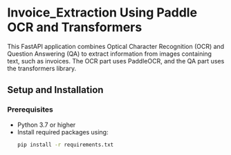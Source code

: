 # Invoice_Extraction Using Paddle OCR and Transformers

This FastAPI application combines Optical Character Recognition (OCR) and Question Answering (QA) to extract information from images containing text, such as invoices. The OCR part uses PaddleOCR, and the QA part uses the transformers library.

## Setup and Installation

### Prerequisites

- Python 3.7 or higher
- Install required packages using:
  ```bash
  pip install -r requirements.txt

